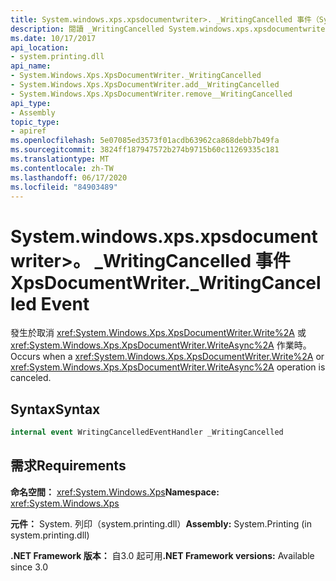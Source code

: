 ```yaml
---
title: System.windows.xps.xpsdocumentwriter>. _WritingCancelled 事件（System.web）
description: 閱讀 _WritingCancelled System.windows.xps.xpsdocumentwriter> 事件的相關資訊，這會在 .NET 中取消 XML 檔規格（XPS）寫入或 WriteAsync 作業時發生。
ms.date: 10/17/2017
api_location:
- system.printing.dll
api_name:
- System.Windows.Xps.XpsDocumentWriter._WritingCancelled
- System.Windows.Xps.XpsDocumentWriter.add__WritingCancelled
- System.Windows.Xps.XpsDocumentWriter.remove__WritingCancelled
api_type:
- Assembly
topic_type:
- apiref
ms.openlocfilehash: 5e07085ed3573f01acdb63962ca868debb7b49fa
ms.sourcegitcommit: 3824ff187947572b274b9715b60c11269335c181
ms.translationtype: MT
ms.contentlocale: zh-TW
ms.lasthandoff: 06/17/2020
ms.locfileid: "84903489"
---
```

# <a name="xpsdocumentwriter_writingcancelled-event"></a><span data-ttu-id="40688-103">System.windows.xps.xpsdocumentwriter>。 \_WritingCancelled 事件</span><span class="sxs-lookup"><span data-stu-id="40688-103">XpsDocumentWriter.\_WritingCancelled Event</span></span>

<span data-ttu-id="40688-104">發生於取消 <xref:System.Windows.Xps.XpsDocumentWriter.Write%2A> 或 <xref:System.Windows.Xps.XpsDocumentWriter.WriteAsync%2A> 作業時。</span><span class="sxs-lookup"><span data-stu-id="40688-104">Occurs when a <xref:System.Windows.Xps.XpsDocumentWriter.Write%2A> or <xref:System.Windows.Xps.XpsDocumentWriter.WriteAsync%2A> operation is canceled.</span></span>

## <a name="syntax"></a><span data-ttu-id="40688-105">Syntax</span><span class="sxs-lookup"><span data-stu-id="40688-105">Syntax</span></span>

``` csharp
internal event WritingCancelledEventHandler _WritingCancelled
```

## <a name="requirements"></a><span data-ttu-id="40688-106">需求</span><span class="sxs-lookup"><span data-stu-id="40688-106">Requirements</span></span>

<span data-ttu-id="40688-107">**命名空間：** <xref:System.Windows.Xps></span><span class="sxs-lookup"><span data-stu-id="40688-107">**Namespace:** <xref:System.Windows.Xps></span></span>

<span data-ttu-id="40688-108">**元件：** System. 列印（system.printing.dll）</span><span class="sxs-lookup"><span data-stu-id="40688-108">**Assembly:** System.Printing (in system.printing.dll)</span></span>

<span data-ttu-id="40688-109">**.NET Framework 版本：** 自3.0 起可用</span><span class="sxs-lookup"><span data-stu-id="40688-109">**.NET Framework versions:** Available since 3.0</span></span>
